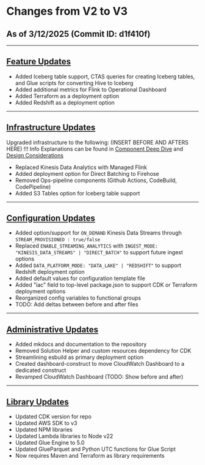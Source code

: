 # Changes from V2 to V3

## As of 3/12/2025 (Commit ID: d1f410f)
---

## <u>Feature Updates</u>
- Added Iceberg table support, CTAS queries for creating Iceberg tables, and Glue scripts for converting Hive to Iceberg
- Added additional metrics for Flink to Operational Dashboard
- Added Terraform as a deployment option
- Added Redshift as a deployment option
---

## <u>Infrastructure Updates</u>
Upgraded infrastructure to the following: (INSERT BEFORE AND AFTERS HERE)
!!! Info
    Explanations can be found in [Component Deep Dive](../component-deep-dive.md) and [Design Considerations](../design-considerations.md)
- Replaced Kinesis Data Analytics with Managed Flink
- Added deployment option for Direct Batching to Firehose
- Removed Ops-pipeline components (Github Actions, CodeBuild, CodePipeline)
- Added S3 Tables option for Iceberg table support
---

## <u>Configuration Updates</u>
- Added option/support for `ON_DEMAND` Kinesis Data Streams through `STREAM_PROVISIONED : true/false`
- Replaced `ENABLE_STREAMING_ANALYTICS` with `INGEST_MODE: "KINESIS_DATA_STREAMS" | "DIRECT_BATCH"` to support future ingest options
- Added `DATA_PLATFORM_MODE: "DATA_LAKE" | "REDSHIFT"` to support Redshift deployment option
- Added default values for configuration template file
- Added "iac" field to top-level package.json to support CDK or Terraform deployment options
- Reorganized config variables to functional groups
- TODO: Add deltas between before and after files
---

## <u>Administrative Updates</u>
- Added mkdocs and documentation to the repository
- Removed Solution Helper and custom resources dependency for CDK
- Streamlining esbuild as primary deployment option
- Created dashboard-construct to move CloudWatch Dashboard to a dedicated construct
- Revamped CloudWatch Dashboard (TODO: Show before and after)
---

## <u>Library Updates</u>
- Updated CDK version for repo
- Updated AWS SDK to v3
- Updated NPM libraries
- Updated Lambda libraries to Node v22
- Updated Glue Engine to 5.0
- Updated GlueParquet and Python UTC functions for Glue Script
- Now requires Maven and Terraform as library requirements